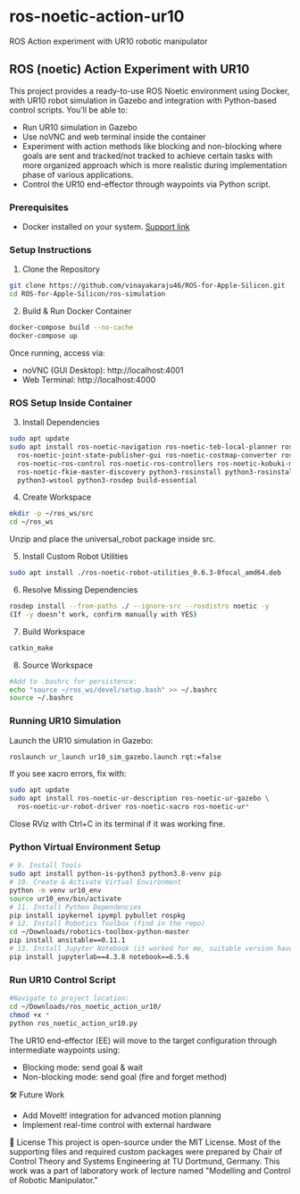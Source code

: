 # ros-noetic-action-ur10
ROS Action experiment with UR10 robotic manipulator

## ROS (noetic) Action Experiment with UR10

This project provides a ready-to-use ROS Noetic environment using Docker, with UR10 robot simulation in Gazebo and integration with Python-based control scripts.
You’ll be able to:
* Run UR10 simulation in Gazebo
* Use noVNC and web terminal inside the container
* Experiment with action methods like blocking and non-blocking where goals are sent and tracked/not tracked to achieve certain tasks with more organized approach which is more realistic during implementation phase of various applications.
* Control the UR10 end-effector through waypoints via Python script.

### Prerequisites

* Docker installed on your system. [Support link](https://docs.docker.com/engine/install/ubuntu/)

### Setup Instructions

1. Clone the Repository
```bash
git clone https://github.com/vinayakaraju46/ROS-for-Apple-Silicon.git -b ros-noetic
cd ROS-for-Apple-Silicon/ros-simulation
```
2. Build & Run Docker Container
```bash
docker-compose build --no-cache
docker-compose up
```
Once running, access via:
* noVNC (GUI Desktop): http://localhost:4001
* Web Terminal: http://localhost:4000

### ROS Setup Inside Container

3. Install Dependencies
```bash
sudo apt update
sudo apt install ros-noetic-navigation ros-noetic-teb-local-planner ros-noetic-mpc-local-planner \
  ros-noetic-joint-state-publisher-gui ros-noetic-costmap-converter ros-noetic-libg2o \
  ros-noetic-ros-control ros-noetic-ros-controllers ros-noetic-kobuki-msgs \
  ros-noetic-fkie-master-discovery python3-rosinstall python3-rosinstall-generator \
  python3-wstool python3-rosdep build-essential
```

4. Create Workspace
```bash
mkdir -p ~/ros_ws/src
cd ~/ros_ws
```
Unzip and place the universal_robot package inside src.

5. Install Custom Robot Utilities
```bash
sudo apt install ./ros-noetic-robot-utilities_0.6.3-0focal_amd64.deb
```
6. Resolve Missing Dependencies
```bash
rosdep install --from-paths ./ --ignore-src --rosdistro noetic -y
(If -y doesn’t work, confirm manually with YES)
```
7. Build Workspace
```bash
catkin_make
```
8. Source Workspace
```bash
#Add to .bashrc for persistence:
echo "source ~/ros_ws/devel/setup.bash" >> ~/.bashrc
source ~/.bashrc
```

### Running UR10 Simulation
Launch the UR10 simulation in Gazebo:
```bash
roslaunch ur_launch ur10_sim_gazebo.launch rqt:=false
```
If you see xacro errors, fix with:
```bash
sudo apt update
sudo apt install ros-noetic-ur-description ros-noetic-ur-gazebo \
  ros-noetic-ur-robot-driver ros-noetic-xacro ros-noetic-ur*
```
Close RViz with Ctrl+C in its terminal if it was working fine.

### Python Virtual Environment Setup
```bash
# 9. Install Tools
sudo apt install python-is-python3 python3.8-venv pip
# 10. Create & Activate Virtual Environment
python -m venv ur10_env
source ur10_env/bin/activate
# 11. Install Python Dependencies
pip install ipykernel ipympl pybullet rospkg
# 12. Install Robotics Toolbox (find in the repo)
cd ~/Downloads/robotics-toolbox-python-master
pip install ansitable==0.11.1
# 13. Install Jupyter Notebook (it worked for me, suitable version have to be found)
pip install jupyterlab==4.3.8 notebook==6.5.6
```

### Run UR10 Control Script
```bash
#Navigate to project location:
cd ~/Downloads/ros_noetic_action_ur10/
chmod +x *
python ros_noetic_action_ur10.py
```

The UR10 end-effector (EE) will move to the target configuration through intermediate waypoints using:
* Blocking mode: send goal & wait
* Non-blocking mode: send goal (fire and forget method)


🛠️ Future Work
* Add MoveIt! integration for advanced motion planning
* Implement real-time control with external hardware

📜 License
This project is open-source under the MIT License. Most of the supporting files and required custom packages were prepared by Chair of Control Theory and Systems Engineering at TU Dortmund, Germany. This work was a part of laboratory work of lecture named "Modelling and Control of Robotic Manipulator."
